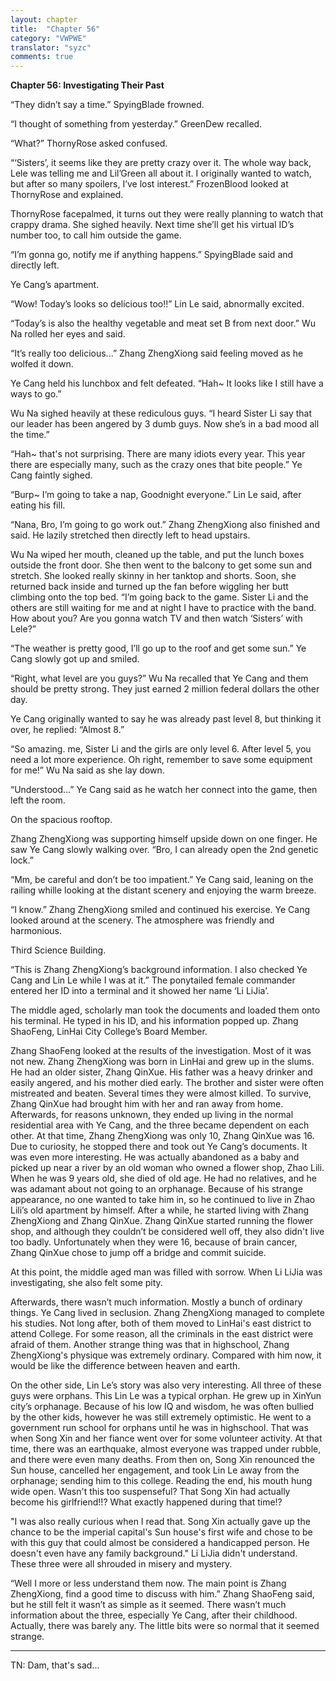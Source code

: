 ```yaml
---
layout: chapter
title:  "Chapter 56"
category: "VWPWE"
translator: "syzc"
comments: true
---
```


**Chapter 56: Investigating Their Past**
 
“They didn’t say a time.” SpyingBlade frowned.
 
“I thought of something from yesterday.” GreenDew recalled.
 
“What?” ThornyRose asked confused.
 
“‘Sisters’, it seems like they are pretty crazy over it. The whole way back, Lele was telling me and Lil’Green all about it. I originally wanted to watch, but after so many spoilers, I’ve lost interest.” FrozenBlood looked at ThornyRose and explained.
 
ThornyRose facepalmed, it turns out they were really planning to watch that crappy drama. She sighed heavily. Next time she’ll get his virtual ID’s number too, to call him outside the game.
 
“I’m gonna go, notify me if anything happens.” SpyingBlade said and directly left.
 
Ye Cang’s apartment.
 
“Wow! Today’s looks so delicious too!!” Lin Le said, abnormally excited.
 
“Today’s is also the healthy vegetable and meat set B from next door.” Wu Na rolled her eyes and said.
 
“It’s really too delicious...” Zhang ZhengXiong said feeling moved as he wolfed it down.
 
Ye Cang held his lunchbox and felt defeated. “Hah~ It looks like I still have a ways to go.”
 
Wu Na sighed heavily at these rediculous guys. “I heard Sister Li say that our leader has been angered by 3 dumb guys. Now she’s in a bad mood all the time.”
 
“Hah~ that's not surprising. There are many idiots every year. This year there are especially many, such as the crazy ones that bite people.” Ye Cang faintly sighed.
 
“Burp~ I’m going to take a nap, Goodnight everyone.” Lin Le said, after eating his fill.
 
“Nana, Bro, I’m going to go work out.” Zhang ZhengXiong also finished and said. He lazily stretched then directly left to head upstairs.
 
Wu Na wiped her mouth, cleaned up the table, and put the lunch boxes outside the front door. She then went to the balcony to get some sun and stretch. She looked really skinny in her tanktop and shorts. Soon, she returned back inside and turned up the fan before wiggling her butt climbing onto the top bed. “I’m going back to the game. Sister Li and the others are still waiting for me and at night I have to practice with the band. How about you? Are you gonna watch TV and then watch ‘Sisters’ with Lele?”
 
“The weather is pretty good, I’ll go up to the roof and get some sun.” Ye Cang slowly got up and smiled.
 
“Right, what level are you guys?” Wu Na recalled that Ye Cang and them should be pretty strong. They just earned 2 million federal dollars the other day.
 
Ye Cang originally wanted to say he was already past level 8, but thinking it over, he replied: “Almost 8.”
 
“So amazing. me, Sister Li and the girls are only level 6. After level 5, you need a lot more experience. Oh right, remember to save some equipment for me!” Wu Na said as she lay down.
 
“Understood...” Ye Cang said as he watch her connect into the game, then left the room.
 
On the spacious rooftop.
 
Zhang ZhengXiong was supporting himself upside down on one finger. He saw Ye Cang slowly walking over. “Bro, I can already open the 2nd genetic lock.”
 
“Mm, be careful and don’t be too impatient.” Ye Cang said, leaning on the railing whille looking at the distant scenery and enjoying the warm breeze.
 
“I know.” Zhang ZhengXiong smiled and continued his exercise. Ye Cang looked around at the scenery. The atmosphere was friendly and harmonious. 
 
Third Science Building.
 
“This is Zhang ZhengXiong’s background information. I also checked Ye Cang and Lin Le while I was at it.” The ponytailed female commander entered her ID into a terminal and it showed her name ‘Li LiJia’.
 
The middle aged, scholarly man took the documents and loaded them onto his terminal. He typed in his ID, and his information popped up. Zhang ShaoFeng, LinHai City College’s Board Member.
 
Zhang ShaoFeng looked at the results of the investigation. Most of it was not new. Zhang ZhengXiong was born in LinHai and grew up in the slums. He had an older sister, Zhang QinXue. His father was a heavy drinker and easily angered, and his mother died early. The brother and sister were often mistreated and beaten. Several times they were almost killed. To survive, Zhang QinXue had brought him with her and ran away from home. Afterwards, for reasons unknown, they ended up living in the normal residential area with Ye Cang, and the three became dependent on each other. At that time, Zhang ZhengXiong was only 10, Zhang QinXue was 16. Due to curiosity, he stopped there and took out Ye Cang’s documents. It was even more interesting. He was actually abandoned as a baby and picked up near a river by an old woman who owned a flower shop, Zhao Lili. When he was 9 years old, she died of old age. He had no relatives, and he was adamant about not going to an orphanage. Because of his strange appearance, no one wanted to take him in, so he continued to live in Zhao Lili’s old apartment by himself. After a while, he started living with Zhang ZhengXiong and Zhang QinXue. Zhang QinXue started running the flower shop, and although they couldn’t be considered well off, they also didn't live too badly. Unfortunately when they were 16, because of brain cancer, Zhang QinXue chose to jump off a bridge and commit suicide.
 
At this point, the middle aged man was filled with sorrow. When Li LiJia was investigating, she also felt some pity.
 
Afterwards, there wasn’t much information. Mostly a bunch of ordinary things. Ye Cang lived in seclusion. Zhang ZhengXiong managed to complete his studies. Not long after, both of them moved to LinHai's east district to attend College. For some reason, all the criminals in the east district were afraid of them. Another strange thing was that in highschool, Zhang ZhengXiong's physique was extremely ordinary. Compared with him now, it would be like the difference between heaven and earth.
 
On the other side, Lin Le’s story was also very interesting. All three of these guys were orphans. This Lin Le was a typical orphan. He grew up in XinYun city’s orphanage. Because of his low IQ and wisdom, he was often bullied by the other kids, however he was still extremely optimistic. He went to a government run school for orphans until he was in highschool. That was when Song Xin and her fiance went over for some volunteer activity. At that time, there was an earthquake, almost everyone was trapped under rubble, and there were even many deaths. From then on, Song Xin renounced the Sun house, cancelled her engagement, and took Lin Le away from the orphanage; sending him to this college. Reading the end, his mouth hung wide open. Wasn't this too suspenseful? That Song Xin had actually become his girlfriend!!? What exactly happened during that time!?
 
"I was also really curious when I read that. Song Xin actually gave up the chance to be the imperial capital's Sun house's first wife and chose to be with this guy that could almost be considered a handicapped person. He doesn't even have any family background." Li LiJia didn't understand. These three were all shrouded in misery and mystery.
 
“Well I more or less understand them now. The main point is Zhang ZhengXiong, find a good time to discuss with him.” Zhang ShaoFeng said, but he still felt it wasn’t as simple as it seemed. There wasn’t much information about the three, especially Ye Cang, after their childhood. Actually, there was barely any. The little bits were so normal that it seemed strange.

---

TN: Dam, that's sad...